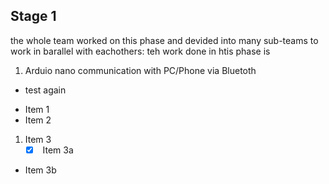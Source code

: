 ## Stage 1
the whole team worked on this phase and devided into many sub-teams to work in barallel with eachothers:
teh work done in htis phase is 
1. Arduio nano communication with PC/Phone via Bluetoth
  * test again
+ Item 1
+ Item 2
1. Item 3
    - [x] <emsp> Item 3a
+ Item 3b

